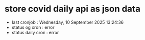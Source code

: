 # store covid daily api as json data

- last cronjob : Wednesday, 10 September 2025 13:24:36
- status og cron : error
- status daily cron : error
      
      